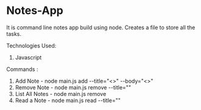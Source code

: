 # Notes-App

It is command line notes app build using node. Creates a file to store all the tasks.

Technologies Used:
1. Javascript

Commands :
1. Add Note - node main.js add --title="<<TitleName>>" --body="<<BodyOfNote>>"
2. Remove Note - node main.js remove --title="<TitleName>"
3. List All Notes - node main.js remove
4. Read a Note - node main.js read --title="<TitleName>"
